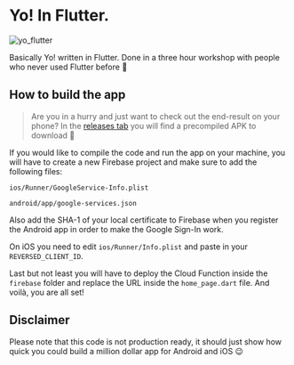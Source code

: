 # Yo! In Flutter.

![yo_flutter](https://user-images.githubusercontent.com/11478053/49794374-b1a1ce00-fd37-11e8-9364-9ec0efde9ca6.png)

Basically Yo! written in Flutter. Done in a three hour workshop with people who never used Flutter before 🍻

## How to build the app

> Are you in a hurry and just want to check out the end-result on your phone? In the [releases tab](https://github.com/flschweiger/yo-flutter/releases/tag/1.0) you will find a precompiled APK to download 🚀

If you would like to compile the code and run the app on your machine, you will have to create a new Firebase project and make sure to add the following files:

`ios/Runner/GoogleService-Info.plist`

`android/app/google-services.json`  

Also add the SHA-1 of your local certificate to Firebase when you register the Android app in order to make the Google Sign-In work.

On iOS you need to edit `ios/Runner/Info.plist` and paste in your `REVERSED_CLIENT_ID`.

Last but not least you will have to deploy the Cloud Function inside the `firebase` folder and replace the URL inside the `home_page.dart` file. And voilà, you are all set!

## Disclaimer

Please note that this code is not production ready, it should just show how quick you could build a million dollar app for Android and iOS 😉
